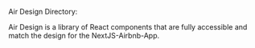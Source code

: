 Air Design Directory:

Air Design is a library of React components that are fully accessible and match the design for the NextJS-Airbnb-App.

